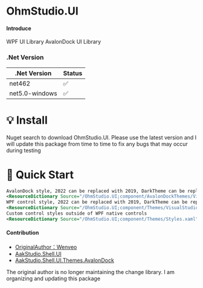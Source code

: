 # OhmStudio.UI

#### Introduce
WPF UI Library
AvalonDock UI Library

### .Net Version
|.Net Version   | Status  |
|  ----  | ----  |
| net462  | ✅ |
| net5.0-windows  | ✅ |

# 💡 Install
Nuget search to download OhmStudio.UI. Please use the latest version and I will update this package from time to time to fix any bugs that may occur during testing

# 🚀 Quick Start
``` xml
AvalonDock style, 2022 can be replaced with 2019, DarkTheme can be replaced with LightTheme and BlueTheme
<ResourceDictionary Source="/OhmStudio.UI;component/AvalonDockThemes/VisualStudio2022/DarkTheme.xaml" />
WPF control style, 2022 can be replaced with 2019, DarkTheme can be replaced with LightTheme and BlueTheme
<ResourceDictionary Source="/OhmStudio.UI;component/Themes/VisualStudio2022/DarkTheme.xaml" />
Custom control styles outside of WPF native controls
<ResourceDictionary Source="/OhmStudio.UI;component/Themes/Styles.xaml" />
```
#### Contribution

- [OriginalAuthor：Wenveo](https://www.bilibili.com/video/BV1yW4y1N7Zq/?spm_id_from=333.999.0.0)
- [AakStudio.Shell.UI](https://github.com/Wenveo/AakStudio.Shell.UI)
- [AakStudio.Shell.UI.Themes.AvalonDock](https://github.com/Wenveo/AakStudio.Shell.UI.Themes.AvalonDock)

The original author is no longer maintaining the change library. I am organizing and updating this package
